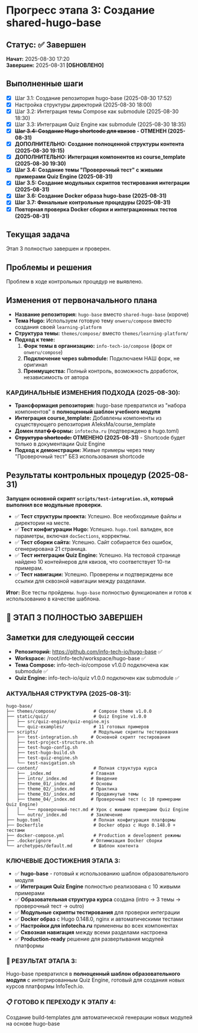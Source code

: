# Прогресс этапа 3: Создание shared-hugo-base

## Статус: ✅ Завершен

**Начат:** 2025-08-30 17:20  
**Завершен:** 2025-08-31 **[ОБНОВЛЕНО]**

## Выполненные шаги

- [x] Шаг 3.1: Создание репозитория hugo-base (2025-08-30 17:52)
- [x] Настройка структуры директорий (2025-08-30 18:00)
- [x] Шаг 3.2: Интеграция темы Compose как submodule (2025-08-30 18:30)
- [x] Шаг 3.3: Интеграция Quiz Engine как submodule (2025-08-30 18:35)
- [x] **~~Шаг 3.4: Создание Hugo shortcode для квизов~~ - ОТМЕНЕН (2025-08-31)**
- [x] **ДОПОЛНИТЕЛЬНО: Создание полноценной структуры контента (2025-08-30 19:15)**
- [x] **ДОПОЛНИТЕЛЬНО: Интеграция компонентов из course_template (2025-08-30 19:30)**
- [x] **Шаг 3.4: Создание темы "Проверочный тест" с живыми примерами Quiz Engine (2025-08-31)**
- [x] **Шаг 3.5: Создание модульных скриптов тестирования интеграции (2025-08-31)**
- [x] **Шаг 3.6: Создание Docker образа hugo-base (2025-08-31)**
- [x] **Шаг 3.7: Финальные контрольные процедуры (2025-08-31)**
- [x] **Повторная проверка Docker сборки и интеграционных тестов (2025-08-31)**

## Текущая задача
Этап 3 полностью завершен и проверен.

## Проблемы и решения
Проблем в ходе контрольных процедур не выявлено.

## Изменения от первоначального плана
- **Название репозитория:** `hugo-base` вместо `shared-hugo-base` (короче)
- **Тема Hugo:** Используем готовую тему `onweru/compose` вместо создания своей `learning-platform`
- **Структура темы:** `themes/compose/` вместо `themes/learning-platform/`
- **Подход к теме:** 
  1. **Форк темы в организацию:** `info-tech-io/compose` (форк от `onweru/compose`)
  2. **Подключение через submodule:** Подключаем НАШ форк, не оригинал
  3. **Преимущества:** Полный контроль, возможность доработок, независимость от автора

### **КАРДИНАЛЬНЫЕ ИЗМЕНЕНИЯ ПОДХОДА (2025-08-30):**
- **Трансформация репозитория:** hugo-base превратился из "набора компонентов" в **полноценный шаблон учебного модуля**
- **Интеграция course_template:** Добавлены компоненты из существующего репозитория A1eksMa/course_template
- **Домен плат��ормы:** `infotecha.ru` (подтверждено в hugo.toml)
- **~~Структура shortcode:~~ ОТМЕНЕНО (2025-08-31)** - Shortcode будет только в документации Quiz Engine
- **Подход к демонстрации:** Живые примеры через тему "Проверочный тест" БЕЗ использования shortcode

## Результаты контрольных процедур (2025-08-31)

**Запущен основной скрипт `scripts/test-integration.sh`, который выполнил все модульные проверки.**

- ✅ **Тест структуры проекта:** Успешно. Все необходимые файлы и директории на месте.
- ✅ **Тест конфигурации Hugo:** Успешно. `hugo.toml` валиден, все параметры, включая `docSections`, корректны.
- ✅ **Тест сборки сайта:** Успешно. Сайт собирается без ошибок, сгенерирована 21 страница.
- ✅ **Тест интеграции Quiz Engine:** Успешно. На тестовой странице найдено 10 контейнеров для квизов, что соответствует 10-ти примерам.
- ✅ **Тест навигации:** Успешно. Проверены и подтверждены все ссылки для сквозной навигации между разделами.

**Итог:** Все тесты пройдены. `hugo-base` полностью функционален и готов к использованию в качестве шаблона.

## 🎉 ЭТАП 3 ПОЛНОСТЬЮ ЗАВЕРШЕН

## Заметки для следующей сессии
- **Репозиторий:** https://github.com/info-tech-io/hugo-base ✅
- **Workspace:** /root/info-tech/workspace/hugo-base ✅
- **Тема Compose:** info-tech-io/compose v1.0.0 подключена как submodule ✅
- **Quiz Engine:** info-tech-io/quiz v1.0.0 подключен как submodule ✅

### **АКТУАЛЬНАЯ СТРУКТУРА (2025-08-31):**
```
hugo-base/
├── themes/compose/              # Compose theme v1.0.0
├── static/quiz/                 # Quiz Engine v1.0.0  
│   ├── src/quiz-engine/quiz-engine.mjs
│   └── quiz-examples/           # 11 готовых примеров
├── scripts/                     # Модульные скрипты тестирования
│   ├── test-integration.sh     # Основной скрипт тестирования
│   ├── test-project-structure.sh
│   ├── test-hugo-config.sh
│   ├── test-hugo-build.sh
│   ├── test-quiz-engine.sh
│   └── test-navigation.sh
├── content/                     # Полная структура курса
│   ├── _index.md               # Главная
│   ├── intro/_index.md         # Введение
│   ├── theme_01/_index.md      # Основы
│   ├── theme_02/_index.md      # Практика  
│   ├── theme_03/_index.md      # Продвинутые темы
│   ├── theme_04/_index.md      # Проверочный тест (с 10 примерами Quiz Engine)
│   │   └── проверочный-тест.md # Урок с живыми примерами Quiz Engine
│   └── outro/_index.md         # Заключение
├── hugo.toml                    # Полная конфигурация платформы
├── Dockerfile                   # Docker образ с Hugo 0.148.0 + тестами
├── docker-compose.yml           # Production и development режимы
├── .dockerignore               # Оптимизация Docker сборки
└── archetypes/default.md        # Шаблон контента
```

### **КЛЮЧЕВЫЕ ДОСТИЖЕНИЯ ЭТАПА 3:**
- ✅ **hugo-base** - готовый к использованию шаблон образовательного модуля
- ✅ **Интеграция Quiz Engine** полностью реализована с 10 живыми примерами
- ✅ **Образовательная структура курса** создана (intro → 3 темы → проверочный тест → outro)  
- ✅ **Модульные скрипты тестирования** для проверки интеграции
- ✅ **Docker образ** с Hugo 0.148.0, nginx и автоматическими тестами
- ✅ **Настройки для infotecha.ru** применены во всех компонентах
- ✅ **Сквозная навигация** между всеми разделами настроена
- ✅ **Production-ready** решение для развертывания модулей платформы

### **🎯 РЕЗУЛЬТАТ ЭТАПА 3:**
Hugo-base превратился в **полноценный шаблон образовательного модуля** с интегрированным Quiz Engine, готовый для создания новых курсов платформы InfoTech.io.

### **📋 ГОТОВО К ПЕРЕХОДУ К ЭТАПУ 4:** 
Создание build-templates для автоматической генерации новых модулей на основе hugo-base
